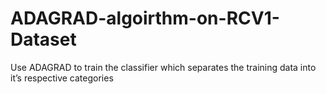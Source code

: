 # ADAGRAD-algoirthm-on-RCV1-Dataset
Use ADAGRAD to train the classifier which separates the training data into it’s respective categories
